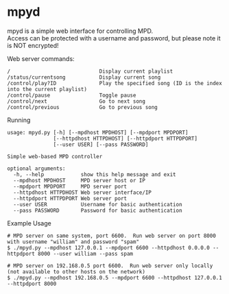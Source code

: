 mpyd
====

mpyd is a simple web interface for controlling MPD.  
Access can be protected with a username and password, but please note it is NOT encrypted!

Web server commands:

    /                             Display current playlist
    /status/currentsong           Display current song
    /control/play?ID              Play the specified song (ID is the index into the current playlist)
    /control/pause                Toggle pause
    /control/next                 Go to next song
    /control/previous             Go to previous song


Running

    usage: mpyd.py [-h] [--mpdhost MPDHOST] [--mpdport MPDPORT]
                   [--httpdhost HTTPDHOST] [--httpdport HTTPDPORT]
                   [--user USER] [--pass PASSWORD]

    Simple web-based MPD controller

    optional arguments:
      -h, --help            show this help message and exit
      --mpdhost MPDHOST     MPD server host or IP
      --mpdport MPDPORT     MPD server port
      --httpdhost HTTPDHOST Web server interface/IP
      --httpdport HTTPDPORT Web server port
      --user USER           Username for basic authentication
      --pass PASSWORD       Password for basic authentication

Example Usage

    # MPD server on same system, port 6600.  Run web server on port 8000 with username "william" and password "spam"
    $ ./mpyd.py --mpdhost 127.0.0.1 --mpdport 6600 --httpdhost 0.0.0.0 --httpdport 8000 --user william --pass spam

    # MPD server on 192.168.0.5 port 6600.  Run web server only locally (not available to other hosts on the network)
    $ ./mpyd.py --mpdhost 192.168.0.5 --mpdport 6600 --httpdhost 127.0.0.1 --httpdport 8000
    

